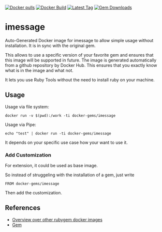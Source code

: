[![Docker pulls](https://img.shields.io/docker/pulls/rubygem/imessage.svg)](https://hub.docker.com/r/rubygem/imessage/)
[![Docker Build](https://img.shields.io/docker/automated/rubygem/imessage.svg)](https://hub.docker.com/r/rubygem/imessage/)
[![Latest Tag](https://img.shields.io/github/tag/docker-rubygem/imessage.svg)](https://hub.docker.com/r/rubygem/imessage/)
[![Gem Downloads](https://img.shields.io/gem/dt/imessage.svg)](https://rubygems.org/gems/imessage/)
# imessage

Auto-Generated Docker image for imessage to allow simple usage without installation.
It is in sync with the original gem.

This allows to use a specific version of your favorite gem and ensures that this image will be supported in future.
The image is generated automatically from a github repository by Docker Hub.
This ensures that you exactly know what is in the image and what not.

It lets you use Ruby Tools without the need to install ruby on your machine.

## Usage

Usage via file system:

`docker run -v $(pwd):/work -ti docker-gems/imessage`

Usage via Pipe:

`echo "test" | docker run -ti docker-gems/imessage`

It depends on your specific use case how your want to use it.

### Add Customization

For extension, it could be used as base image.

So instead of struggeling with the installation of a gem, just write

`FROM docker-gems/imessage`

Then add the customization.

## References

 - [Overview over other rubygem docker images](https://github.com/thinkbot/docker-rubygem)
 - [Gem](https://rubygems.org/gems/imessage/)
